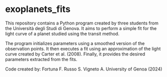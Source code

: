 # exoplanets_fits

This repository contains a Python program created by three students from the Università degli Studi di Genova. It aims to perform a simple fit for the light curve of a planet studied using the transit method.

The program initializes parameters using a smoothed version of the observation points. It then executes a fit using an approximation of the light curve created by Carter et al. (2008). Finally, it provides the desired parameters extracted from the fits.

Code created by:
Fortuna F.
Russo S.
Vigneto A.
University of Genoa (2024)
